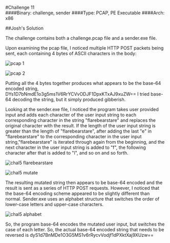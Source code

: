 #Challenge 11                              
####Binary: challenge, sender
####Type: PCAP, PE Executable
####Arch: x86

##Josh's Solution

The challenge contains both a challenge.pcap file and a sender.exe file.

Upon examining the pcap file, I noticed multiple HTTP POST packets being sent, each containing 4 bytes of ASCII characters in the body:

![pcap 1](https://github.com/conceptofproof/flareon15/raw/master/imgs/chal5-pcap-1.png)

![pcap 2](https://github.com/conceptofproof/flareon15/raw/master/imgs/chal5-pcap-2.png)

Putting all the 4 bytes together produces what appears to be the base-64 encoded string, DYs1D7bNmdE1o3g5ms1V6RrYCVvODJF1DpxKTxAJ9xuZW==
I tried base-64 decoding the string, but it simply produced gibberish.

Looking at the sender.exe file, I noticed the program takes user provided input and adds each character of the user input string to each corresponding character in the string "flarebearstare" and replaces the original character with the result. If the length of the user input string is greater than the length of "flarebearstare", after adding the last "e" in "flarebearstare" to the corresponding character in the user input string,"flarebearstare" is iterated through again from the beginning, and the next character in the user input string is added to "f", the following character after that is added to "l", and so on and so forth.

![chal5 flarebearstare](https://github.com/conceptofproof/flareon15/raw/master/imgs/chal5-flarebearstare.png)

![chal5 mutate](https://github.com/conceptofproof/flareon15/raw/master/imgs/chal5-mutate.png)

The resulting mutated string then appears to be base-64 encoded and the result is sent as a series of HTTP POST requests. However, I noticed that the base-64 encoding scheme appeared to be slightly different than normal. Sender.exe uses an alphabet structure that switches the order of lower-case letters and upper-case characters. 

![chal5 alphabet](https://github.com/conceptofproof/flareon15/raw/master/imgs/chal5-alphabet.png)

So, the program base-64 encodes the mutated user input, but switches the case of each letter. So, the actual base-64 encoded string that needs to be reversed is dyS1d7BnMDe1O3G5MS1v6rRycvVodjf1dPXktXaj9XUzw==
